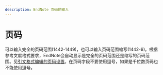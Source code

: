 ```yaml
---
description: EndNote 页码的输入
---
```


# 页码

可以输入完全的页码范围\(1442-1449\)，也可以输入页码范围缩写\(1442-9\)。根据参考文献格式要求，EndNote会自动显示是完全的页码范围还是缩写的页码范围。见[引文格式编辑的页码设置](../15Styles/Page_Numbers.htm)。在页码字段不要使用逗号，如果是千位数页码也不能使用逗号。

